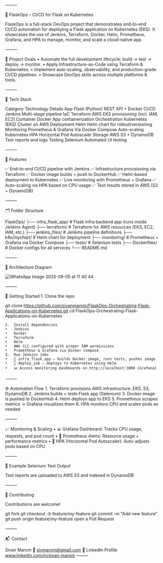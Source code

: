⸻

🚀 FlaskOps – CI/CD for Flask on Kubernetes

FlaskOps is a full-stack DevOps project that demonstrates end-to-end CI/CD automation for deploying a Flask application on Kubernetes (EKS).
It showcases the use of Jenkins, Terraform, Docker, Helm, Prometheus, Grafana, and HPA to manage, monitor, and scale a cloud-native app.

⸻

🧩 Project Goals
	•	Automate the full development lifecycle: build → test → deploy → monitor.
	•	Apply Infrastructure-as-Code using Terraform & Kubernetes.
	•	Implement auto-scaling, observability, and production-grade CI/CD pipelines.
	•	Showcase DevOps skills across multiple platforms & tools.

⸻

🔧 Tech Stack

Category	Technology	Details
App	Flask (Python)	REST API + Docker
CI/CD	Jenkins	Multi-stage pipeline
IaC	Terraform	AWS EKS provisioning (incl. IAM, EC2)
Container	Docker	App containerization
Orchestration	Kubernetes (EKS)	Cluster on AWS
Deployment	Helm	Helm chart for rollout/versioning
Monitoring	Prometheus & Grafana	Via Docker Compose
Auto-scaling	Kubernetes HPA	Horizontal Pod Autoscaler
Storage	AWS S3 + DynamoDB	Test reports and logs
Testing	Selenium	Automated UI testing


⸻

🌟 Features

✅ End-to-end CI/CD pipeline with Jenkins
✅ Infrastructure provisioning via Terraform
✅ Docker image builds + push to DockerHub
✅ Helm-based deployment to Kubernetes
✅ Live monitoring with Prometheus + Grafana
✅ Auto-scaling via HPA based on CPU usage
✅ Test results stored in AWS (S3 + DynamoDB)

⸻

🗂️ Folder Structure

FlaskOps/
├── infra_flask_app/        # Flask Infra backend app (runs inside Jenkins Agent)
├── terraform/              # Terraform for AWS resources (EKS, EC2, IAM, etc.)
├── jenkins_files/          # Jenkins pipeline definitions
├── k8s/mychart/            # Helm chart for deployment
├── monitoring/             # Prometheus + Grafana via Docker Compose
├── tests/                  # Selenium tests
├── Dockerfiles/            # Docker configs for all services
└── README.md


⸻

🧭 Architecture Diagram


![WhatsApp Image 2025-08-05 at 11 40 44](https://github.com/user-attachments/assets/a00cf448-f9ba-4340-9e15-ee380d9a0b22)

⸻

🚀 Getting Started
	1.	Clone the repo

git clone https://github.com/sivanmarom/FlaskOps-Orchestrating-Flask-Applications-on-Kubernetes.git
cd FlaskOps-Orchestrating-Flask-Applications-on-Kubernetes

	2.	Install dependencies
	•	Jenkins
	•	Docker
	•	Terraform
	•	Helm
	•	AWS CLI configured with proper IAM permissions
	•	Prometheus & Grafana via Docker Compose
	3.	Run Jenkins Jobs
	•	🔧 infra_flask_app – builds Docker image, runs tests, pushes image
	•	🚀 deploy_job – deploys to Kubernetes using Helm
	•	📊 Access monitoring dashboards on http://localhost:3000 (Grafana)

⸻

⚙️ Automation Flow
	1.	Terraform provisions AWS infrastructure: EKS, S3, DynamoDB
	2.	Jenkins builds + tests Flask app (Selenium)
	3.	Docker image is pushed to DockerHub
	4.	Helm deploys app to EKS
	5.	Prometheus scrapes metrics → Grafana visualizes them
	6.	HPA monitors CPU and scales pods as needed

⸻

📈 Monitoring & Scaling
	•	📊 Grafana Dashboard: Tracks CPU usage, requests, and pod count
	•	📡 Prometheus Alerts: Resource usage + performance metrics
	•	🔁 HPA (Horizontal Pod Autoscaler): Auto-adjusts pods based on CPU

⸻

🧪 Example Selenium Test Output

Test reports are uploaded to AWS S3 and indexed in DynamoDB


⸻

🤝 Contributing

Contributions are welcome!

git fork <this-repo>
git checkout -b feature/my-feature
git commit -m "Add new feature"
git push origin feature/my-feature
open a Pull Request


⸻

📬 Contact

Sivan Marom
📧 sivmarom@gmail.com
🔗 LinkedIn Profile
www.linkedin.com/in/sivan-marom
⸻

